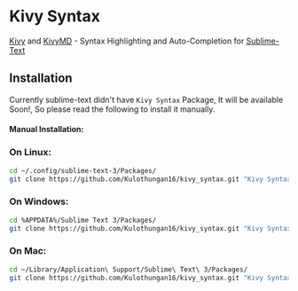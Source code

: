 # Kivy Syntax

[Kivy](https://github.com/kivy/Kivy) and [KivyMD](https://github.com/kivymd/KivyMD) - Syntax Highlighting and Auto-Completion for [Sublime-Text](https://www.sublimetext.com/)

## Installation

Currently sublime-text didn't have `Kivy Syntax` Package, It will be available Soon!, So please read the following to install it manually.

#### Manual Installation:

### On Linux:

```bash
cd ~/.config/sublime-text-3/Packages/
git clone https://github.com/Kulothungan16/kivy_syntax.git "Kivy Syntax"
```

### On Windows:

```bash
cd %APPDATA%/Sublime Text 3/Packages/
git clone https://github.com/Kulothungan16/kivy_syntax.git "Kivy Syntax"
```
### On Mac:

```bash
cd ~/Library/Application\ Support/Sublime\ Text\ 3/Packages/
git clone https://github.com/Kulothungan16/kivy_syntax.git "Kivy Syntax"
```